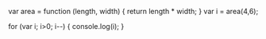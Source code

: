 var area = function (length, width) {
return length * width;
}
var i = area(4,6);

for (var i; i>0; i--) {
console.log(i);
}
